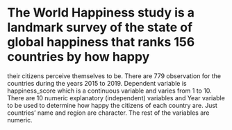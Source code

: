 # The World Happiness study is a landmark survey of the state of global happiness that ranks 156 countries by how happy
their citizens perceive themselves to be.
There are 779 observation for the countries during the years 2015 to 2019. 
Dependent variable is happiness_score which is a continuous variable and varies from 1 to 10.
There are 10 numeric explanatory (independent) variables and Year variable to be used to determine how happy the citizens of each 
country are. Just countries’ name and region are character. The rest of the variables are numeric.

